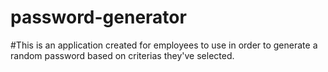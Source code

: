 # password-generator

#This is an application created for employees to use in order to generate a random password based on criterias they've selected.
